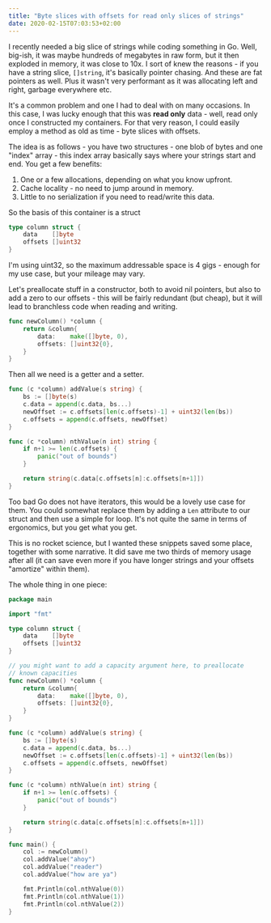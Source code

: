 ```yaml
---
title: "Byte slices with offsets for read only slices of strings"
date: 2020-02-15T07:03:53+02:00
---
```


I recently needed a big slice of strings while coding something in Go. Well, big-ish, it was maybe hundreds of megabytes in raw form, but it then exploded in memory, it was close to 10x. I sort of knew the reasons - if you have a string slice, `[]string`, it's basically pointer chasing. And these are fat pointers as well. Plus it wasn't very performant as it was allocating left and right, garbage everywhere etc.

It's a common problem and one I had to deal with on many occasions. In this case, I was lucky enough that this was **read only** data - well, read only once I constructed my containers. For that very reason, I could easily employ a method as old as time - byte slices with offsets.

The idea is as follows - you have two structures - one blob of bytes and one "index" array - this index array basically says where your strings start and end. You get a few benefits:

1. One or a few allocations, depending on what you know upfront.
2. Cache locality - no need to jump around in memory.
3. Little to no serialization if you need to read/write this data.

So the basis of this container is a struct

```go
type column struct {
	data    []byte
	offsets []uint32
}
```

I'm using uint32, so the maximum addressable space is 4 gigs - enough for my use case, but your mileage may vary.

Let's preallocate stuff in a constructor, both to avoid nil pointers, but also to add a zero to our offsets - this will be fairly redundant (but cheap), but it will lead to branchless code when reading and writing.

```go
func newColumn() *column {
	return &column{
		data:    make([]byte, 0),
		offsets: []uint32{0},
	}
}
```

Then all we need is a getter and a setter.

```go
func (c *column) addValue(s string) {
	bs := []byte(s)
	c.data = append(c.data, bs...)
	newOffset := c.offsets[len(c.offsets)-1] + uint32(len(bs))
	c.offsets = append(c.offsets, newOffset)
}

func (c *column) nthValue(n int) string {
	if n+1 >= len(c.offsets) {
		panic("out of bounds")
	}

	return string(c.data[c.offsets[n]:c.offsets[n+1]])
}
```

Too bad Go does not have iterators, this would be a lovely use case for them. You could somewhat replace them by adding a `Len` attribute to our struct and then use a simple for loop. It's not quite the same in terms of ergonomics, but you get what you get.

This is no rocket science, but I wanted these snippets saved some place, together with some narrative. It did save me two thirds of memory usage after all (it can save even more if you have longer strings and your offsets "amortize" within them).


The whole thing in one piece:

```go
package main

import "fmt"

type column struct {
	data    []byte
	offsets []uint32
}

// you might want to add a capacity argument here, to preallocate
// known capacities
func newColumn() *column {
	return &column{
		data:    make([]byte, 0),
		offsets: []uint32{0},
	}
}

func (c *column) addValue(s string) {
	bs := []byte(s)
	c.data = append(c.data, bs...)
	newOffset := c.offsets[len(c.offsets)-1] + uint32(len(bs))
	c.offsets = append(c.offsets, newOffset)
}

func (c *column) nthValue(n int) string {
	if n+1 >= len(c.offsets) {
		panic("out of bounds")
	}

	return string(c.data[c.offsets[n]:c.offsets[n+1]])
}

func main() {
	col := newColumn()
	col.addValue("ahoy")
	col.addValue("reader")
	col.addValue("how are ya")

	fmt.Println(col.nthValue(0))
	fmt.Println(col.nthValue(1))
	fmt.Println(col.nthValue(2))
}
```